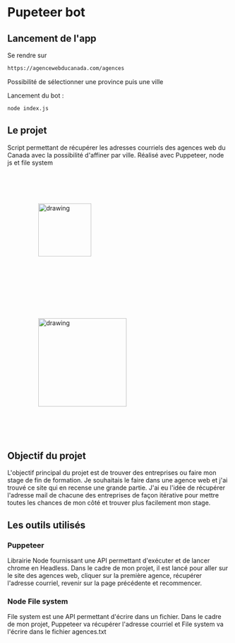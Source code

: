 # Pupeteer bot

## Lancement de l'app

Se rendre sur 
 ```bash
 https://agencewebducanada.com/agences
```
 Possibilité de sélectionner une province puis une ville

Lancement du bot :
```bash
node index.js
```
## Le projet

Script permettant de récupérer les adresses courriels des agences web du Canada avec la possibilité d'affiner par ville.
Réalisé avec Puppeteer, node js et file system

<img src="https://developers.google.com/web/tools/images/puppeteer.png" alt="drawing" width="120" style="margin:70px"/>   
<img src="https://sdtimes.com/wp-content/uploads/2021/10/1_COvz0L3FUapYYbsQHHZ90g.png" alt="drawing" width="200" style="margin:70px"/>

## Objectif du projet
L'objectif principal du projet est de trouver des entreprises ou faire mon stage de fin de formation. Je souhaitais le faire dans une agence web et j'ai trouvé ce site qui en recense une grande partie. J'ai eu l'idée de récupérer l'adresse mail de chacune des entreprises de façon itérative pour mettre toutes les chances de mon côté et trouver plus facilement mon stage.


## Les outils utilisés

### Puppeteer
Librairie Node fournissant une API permettant d'exécuter et de lancer chrome en Headless. Dans le cadre de mon projet, il est lancé pour aller sur le site des agences web, cliquer sur la première agence, récupérer l'adresse courriel, revenir sur la page précédente et recommencer.  

### Node File system
File system est une API permettant d'écrire dans un fichier. Dans le cadre de mon projet, Puppeteer va récupérer l'adresse courriel et File system va l'écrire dans le fichier agences.txt